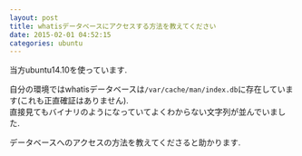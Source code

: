 ```yaml
---
layout: post
title: whatisデータベースにアクセスする方法を教えてください
date: 2015-02-01 04:52:15
categories: ubuntu
---
```

<p>当方ubuntu14.10を使っています.</p>

<p>自分の環境ではwhatisデータベースは<code>/var/cache/man/index.db</code>に存在しています(これも正直確証はありません).<br>
直接見てもバイナリのようになっていてよくわからない文字列が並んでいました.</p>

<p>データベースへのアクセスの方法を教えてくださると助かります.</p>
